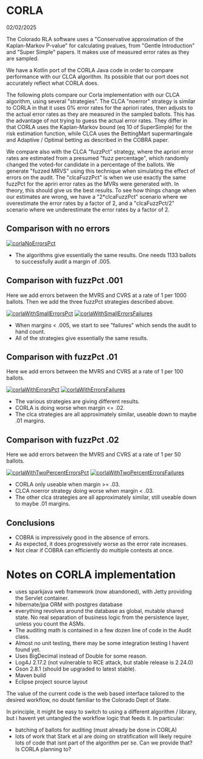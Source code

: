 # CORLA
02/02/2025

The Colorado RLA software uses a "Conservative approximation of the Kaplan-Markov P-value" for calculating pvalues, 
from "Gentle Introduction" and "Super Simple" papers. It makes use of measured error rates as they are sampled.

We have a Kotlin port of the CORLA Java code in order to compare performance with our CLCA algorithm. Its possible
that our port does not accurately reflect what CORLA does.

The following plots compare our Corla implementation with our CLCA algorithm, using several "strategies". 
The CLCA "noerror" strategy is similar to CORLA in that it uses 0% error rates for the
apriori rates, then adjusts to the actual error rates as they are measured in the sampled ballots. This has the advantage
of not trying to guess the actual error rates. They differ in that CORLA uses the Kaplan-Markov bound (eq 10 of SuperSimple)
for the risk estimation function, while CLCA uses the BettingMart supermartingale and Adaptive / Optimal betting as described in
the COBRA paper.

We compare also with the CLCA "fuzzPct" strategy, where the apriori error rates are estimated from a presumed "fuzz percentage",
which randomly changed the voted-for candidate in a percentage of the ballots. We generate "fuzzed MRVS" using this technique
when simulating the effect of errors on the audit. The "clcaFuzzPct" is when we use exactly the same fuzzPct for the
apriri error rates as the MVRs were generated with. In theory, this should give us the best results. To see how things change
when our estimates are wrong, we have a "2*clcaFuzzPct" scenario where we overestimate the error rates by a factor of 2, and
a "clcaFuzzPct/2" scenario where we underestimate the error rates by a factor of 2.

## Comparison with no errors

<a href="https://johnlcaron.github.io/rlauxe/docs/plots/corla/corlaNoErrors/corlaNoErrorsPct.html" rel="corlaNoErrorsPct">![corlaNoErrorsPct](plots/corla/corlaNoErrors/corlaNoErrorsPct.png)</a>

* The algorithms give essentially the same results. One needs 1133 ballots to successfully audit a margin of .005.

## Comparison with fuzzPct .001

Here we add errors between the MVRS and CVRS at a rate of 1 per 1000 ballots. Then we add the three fuzzPct strategies described above.

<a href="https://johnlcaron.github.io/rlauxe/docs/plots/corla/corlaWithSmallErrors/corlaWithSmallErrorsPct.html" rel="corlaWithSmallErrorsPct">![corlaWithSmallErrorsPct](plots/corla/corlaWithSmallErrors/corlaWithSmallErrorsPct.png)</a>
<a href="https://johnlcaron.github.io/rlauxe/docs/plots/corla/corlaWithSmallErrors/corlaWithSmallErrorsFailures.html" rel="corlaWithSmallErrorsFailures">![corlaWithSmallErrorsFailures](plots/corla/corlaWithSmallErrors/corlaWithSmallErrorsFailures.png)</a>

* When margins < .005, we start to see "failures" which sends the audit to hand count.
* All of the strategies give essentially the same results.

## Comparison with fuzzPct .01

Here we add errors between the MVRS and CVRS at a rate of 1 per 100 ballots. 

<a href="https://johnlcaron.github.io/rlauxe/docs/plots/corla/corlaWithErrors/corlaWithErrorsPct.html" rel="corlaWithErrorsPct">![corlaWithErrorsPct](plots/corla/corlaWithErrors/corlaWithErrorsPct.png)</a>
<a href="https://johnlcaron.github.io/rlauxe/docs/plots/corla/corlaWithErrors/corlaWithErrorsFailures.html" rel="corlaWithErrorsFailures">![corlaWithErrorsFailures](plots/corla/corlaWithErrors/corlaWithErrorsFailures.png)</a>

* The various strategies are giving different results.
* CORLA is doing worse when margin <= .02.
* The clca strategies are all approximately similar, useable down to maybe .01 margins.

## Comparison with fuzzPct .02

Here we add errors between the MVRS and CVRS at a rate of 1 per 50 ballots.

<a href="https://johnlcaron.github.io/rlauxe/docs/plots/corla/corlaWithTwoPercentErrors/corlaWithTwoPercentErrorsPct.html" rel="corlaWithTwoPercentErrorsPct">![corlaWithTwoPercentErrorsPct](plots/corla/corlaWithTwoPercentErrors/corlaWithTwoPercentErrorsPct.png)</a>
<a href="https://johnlcaron.github.io/rlauxe/docs/plots/corla/corlaWithTwoPercentErrors/corlaWithTwoPercentErrorsFailures.html" rel="corlaWithTwoPercentErrorsFailures">![corlaWithTwoPercentErrorsFailures](plots/corla/corlaWithTwoPercentErrors/corlaWithTwoPercentErrorsFailures.png)</a>

* CORLA only useable when margin >= .03.
* CLCA noerror strategy doing worse when margin < .03.
* The other clca strategies are all approximately similar, still useable down to maybe .01 margins.

## Conclusions

* COBRA is impressively good in the absence of errors.
* As expected, it does progressively worse as the error rate increases.
* Not clear if COBRA can efficiently do multiple contests at once.

# Notes on CORLA implementation

* uses sparkjava web framework (now abandoned), with Jetty providing the Servlet container.
* hibernate/jpa ORM with postgres database
* everything revolves around the database as global, mutable shared state. No real separation of business logic
  from the persistence layer, unless you count the ASMs.
* The auditing math is contained in a few dozen line of code in the Audit class.
* Almost no unit testing, there may be some integration testing I havent found yet.
* Uses BigDecimal instead of Double for some reason.
* Log4J 2.17.2 (not vulnerable to RCE attack, but stable release is 2.24.0)
* Gson 2.8.1 (should be upgraded to latest stable).
* Maven build
* Eclipse project source layout

The value of the current code is the web based interface tailored to the desired workflow, no doubt
familiar to the Colorado Dept of State.

In principle, it might be easy to switch to using a different algorithm / library, but i havent yet untangled 
the workflow logic that feeds it. In particular:

* batching of ballots for auditing (must already be done in CORLA)
* lots of work that Stark et al are doing on stratification will likely require lots of code that isnt part 
  of the algorithm per se. Can we provide that? Is CORLA planning to? 

